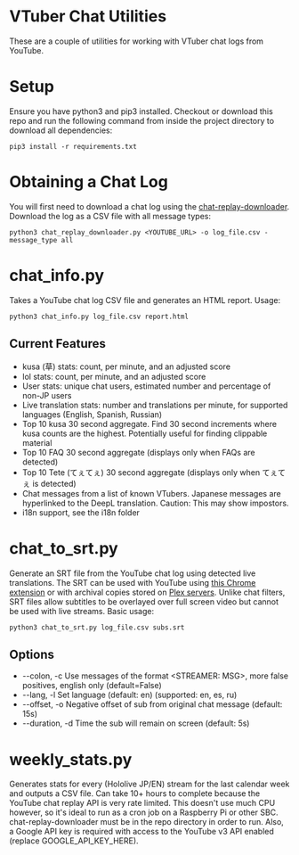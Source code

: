 # VTuber Chat Utilities

These are a couple of utilities for working with VTuber chat logs from YouTube. 

# Setup
Ensure you have python3 and pip3 installed. Checkout or download this repo and run the following command from inside the project directory to download all dependencies:

    pip3 install -r requirements.txt

# Obtaining a Chat Log
You will first need to download a chat log using the [chat-replay-downloader](https://github.com/xenova/chat-replay-downloader). Download the log as a CSV file with all message types:

    python3 chat_replay_downloader.py <YOUTUBE_URL> -o log_file.csv -message_type all


# chat_info.py

Takes a YouTube chat log CSV file and generates an HTML report. Usage:

    python3 chat_info.py log_file.csv report.html
   
## Current Features

 - kusa (草) stats: count, per minute, and an adjusted score
 - lol stats: count, per minute, and an adjusted score
 - User stats: unique chat users, estimated number and percentage of non-JP users
 - Live translation stats: number and translations per minute, for supported languages (English, Spanish, Russian)
 - Top 10 kusa 30 second aggregate. Find 30 second increments where kusa counts are the highest. Potentially useful for finding clippable material
 - Top 10 FAQ 30 second aggregate (displays only when FAQs are detected)
 - Top 10 Tete (てぇてぇ) 30 second aggregate (displays only when てぇてぇ is detected)
 - Chat messages from a list of known VTubers. Japanese messages are hyperlinked to the DeepL translation. Caution: This may show impostors.
 - i18n support, see the i18n folder
 
# chat_to_srt.py
Generate an SRT file from the YouTube chat log using detected live translations. The SRT can be used with YouTube using [this Chrome extension](https://chrome.google.com/webstore/detail/subtitles-for-youtube/oanhbddbfkjaphdibnebkklpplclomal) or with archival copies stored on [Plex servers](https://support.plex.tv/articles/200471133-adding-local-subtitles-to-your-media/#toc-3). Unlike chat filters, SRT files allow subtitles to be overlayed over full screen video but cannot be used with live streams. Basic usage:

    python3 chat_to_srt.py log_file.csv subs.srt
  
  ## Options
 
 - --colon, -c	Use messages of the format <STREAMER: MSG>, more false positives, english only (default=False)
 - --lang, -l   Set language (default: en) (supported: en, es, ru)
 - --offset, -o  Negative offset of sub from original chat message (default: 15s)
 - --duration, -d  Time the sub will remain on screen (default: 5s)
 
# weekly_stats.py

Generates stats for every (Hololive JP/EN) stream for the last calendar week and outputs a CSV file. Can take 10+ hours to complete because the YouTube chat replay API is very rate limited. This doesn't use much CPU however, so it's ideal to run as a cron job on a Raspberry Pi or other SBC. chat-replay-downloader must be in the repo directory in order to run. Also, a Google API key is required with access to the YouTube v3 API enabled (replace GOOGLE_API_KEY_HERE).
